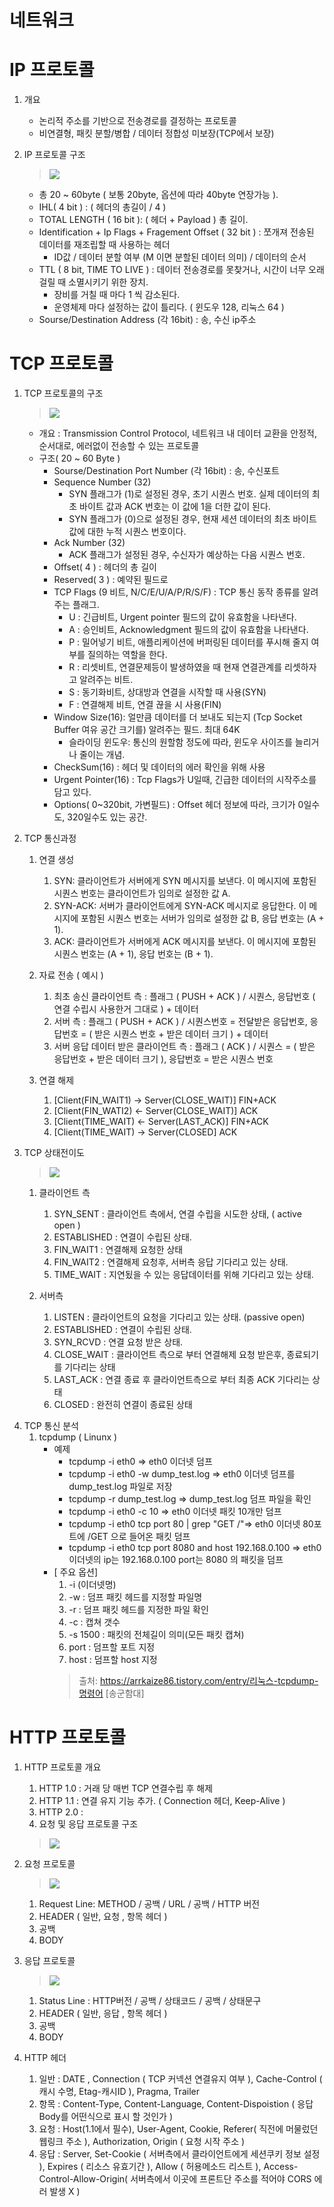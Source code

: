 # 네트워크 

# IP 프로토콜
1. 개요
    - 논리적 주소를 기반으로 전송경로를 결정하는 프로토콜
    - 비연결형, 패킷 분할/병합 / 데이터 정합성 미보장(TCP에서 보장)
    
2. IP 프로토콜 구조
    > <a href="#"><img src="https://t1.daumcdn.net/cfile/tistory/211CF14E56C96D411A"></a>
    - 총 20 ~ 60byte ( 보통 20byte, 옵션에 따라 40byte 연장가능 ).
    - IHL( 4 bit ) : ( 헤더의 총길이 / 4 )
    - TOTAL LENGTH ( 16 bit ): ( 헤더 + Payload ) 총 길이.
    - Identification + Ip Flags + Fragement Offset ( 32 bit ) : 쪼개져 전송된 데이터를 재조립할 때 사용하는 헤더
        - ID값 / 데이터 분할 여부 (M 이면 분할된 데이터 의미) / 데이터의 순서
    - TTL ( 8 bit, TIME TO LIVE ) : 데이터 전송경로를 못찾거나, 시간이 너무 오래 걸릴 때 소멸시키기 위한 장치.
        - 장비를 거칠 때 마다 1 씩 감소된다.
        - 운영체제 마다 설정하는 값이 틀리다. ( 윈도우 128, 리눅스 64 )
    - Sourse/Destination Address (각 16bit) : 송, 수신 ip주소
    
# TCP 프로토콜
1. TCP 프로토콜의 구조
    > <a href="#"><img src="http://www.ktword.co.kr/img_data/1889_1.JPG"></a>
    - 개요 : Transmission Control Protocol, 네트워크 내 데이터 교환을 안정적, 순서대로, 에러없이 전송할 수 있는 프로토콜
    - 구조( 20 ~ 60 Byte )
        - Sourse/Destination Port Number (각 16bit) : 송, 수신포트
        - Sequence Number (32)
            - SYN 플래그가 (1)로 설정된 경우, 초기 시퀀스 번호. 실제 데이터의 최초 바이트 값과 ACK 번호는 이 값에 1을 더한 값이 된다.
            - SYN 플래그가 (0)으로 설정된 경우, 현재 세션 데이터의 최초 바이트 값에 대한 누적 시퀀스 번호이다.
        - Ack Number (32)
            - ACK 플래그가 설정된 경우, 수신자가 예상하는 다음 시퀀스 번호.
        - Offset( 4 ) : 헤더의 총 길이
        - Reserved( 3 ) : 예약된 필드로 
        - TCP Flags (9 비트, N/C/E/U/A/P/R/S/F) : TCP 통신 동작 종류를 알려주는 플래그.
            - U : 긴급비트, Urgent pointer 필드의 값이 유효함을 나타낸다.
            - A : 승인비트, Acknowledgment 필드의 값이 유효함을 나타낸다.
            - P : 밀어넣기 비트, 애플리케이션에 버퍼링된 데이터를 푸시해 줄지 여부를 질의하는 역할을 한다.
            - R : 리셋비트, 연결문제등이 발생하였을 때 현재 연결관계를 리셋하자고 알려주는 비트.
            - S : 동기화비트, 상대방과 연결을 시작할 때 사용(SYN)
            - F : 연결해제 비트, 연결 끊을 시 사용(FIN)
        - Window Size(16): 얼만큼 데이터를 더 보내도 되는지 (Tcp Socket Buffer 여유 공간 크기를) 알려주는 필드. 최대 64K
            - 슬라이딩 윈도우: 통신의 원할함 정도에 따라, 윈도우 사이즈를 늘리거나 줄이는 개념.
        - CheckSum(16) : 헤더 및 데이터의 에러 확인을 위해 사용
        - Urgent Pointer(16) : Tcp Flags가 U일때, 긴급한 데이터의 시작주소를 담고 있다.
        - Options( 0~320bit, 가변필드) : Offset 헤더 정보에 따라, 크기가 0일수도, 320일수도 있는 공간.
        
2. TCP 통신과정
    1. 연결 생성
        1. SYN: 클라이언트가 서버에게 SYN 메시지를 보낸다. 이 메시지에 포함된 시퀀스 번호는 클라이언트가 임의로 설정한 값 A.
        2. SYN-ACK: 서버가 클라이언트에게 SYN-ACK 메시지로 응답한다. 이 메시지에 포함된 시퀀스 번호는 서버가 임의로 설정한 값 B, 응답 번호는 (A + 1).
        3. ACK: 클라이언트가 서버에게 ACK 메시지를 보낸다. 이 메시지에 포함된 시퀀스 번호는 (A + 1), 응답 번호는 (B + 1).
    
    2. 자료 전송 ( 예시 )
        1. 최초 송신 클라이언트 측 : 플래그 ( PUSH + ACK ) / 시퀀스, 응답번호 ( 연결 수립시 사용한거 그대로 ) + 데이터
        2. 서버 측 : 플래그 ( PUSH + ACK ) / 시퀀스번호 = 전달받은 응답번호, 응답번호 = ( 받은 시퀀스 번호 + 받은 데이터 크기 ) + 데이터
        3. 서버 응답 데이터 받은 클라이언트 측 : 플래그 ( ACK ) / 시퀀스 = ( 받은 응답번호 + 받은 데이터 크기 ), 응답번호 = 받은 시퀀스 번호 
    
    3. 연결 해제
        1. [Client(FIN_WAIT1) -> Server(CLOSE_WAIT)] FIN+ACK
        2. [Client(FIN_WATI2) <- Server(CLOSE_WAIT)] ACK
        3. [Client(TIME_WAIT) <- Server(LAST_ACK)] FIN+ACK
        4. [Client(TIME_WAIT) -> Server(CLOSED] ACK
   
3. TCP 상태전이도
    > <a href="#"><img src="https://image3.slideserve.com/7080583/slide10-l.jpg"></a>
     1. 클라이언트 측
        1. SYN_SENT : 클라이언트 측에서, 연결 수립을 시도한 상태, ( active open )
        2. ESTABLISHED : 연결이 수립된 상태.
        3. FIN_WAIT1 : 연결해제 요청한 상태
        4. FIN_WAIT2 : 연결해제 요청후, 서버측 응답 기다리고 있는 상태.
        5. TIME_WAIT : 지연됬을 수 있는 응답데이터를 위해 기다리고 있는 상태.
        
     2. 서버측
        1. LISTEN : 클라이언트의 요청을 기다리고 있는 상태. (passive open)
        2. ESTABLISHED : 연결이 수립된 상태.
        3. SYN_RCVD : 연결 요청 받은 상태.
        4. CLOSE_WAIT : 클라이언트 측으로 부터 연결해제 요청 받은후, 종료되기를 기다리는 상태
        5. LAST_ACK : 연결 종료 후 클라이언트측으로 부터 최종 ACK 기다리는 상태
        6. CLOSED : 완전히 연결이 종료된 상태
>
4. TCP 통신 분석
    1. tcpdump ( Linunx )
        - 예제
            - tcpdump -i eth0 => eth0 이더넷 덤프
            - tcpdump -i eth0 -w dump_test.log => eth0 이더넷 덤프를 dump_test.log 파일로 저장
            - tcpdump -r dump_test.log => dump_test.log 덤프 파일을 확인
            - tcpdump -i eth0 -c 10 => eth0 이더넷 패킷 10개만 덤프
            - tcpdump -i eth0 tcp port 80 | grep "GET /"=> eth0 이더넷 80포트에 /GET 으로 들어온 패킷 덤프
            - tcpdump -i eth0 tcp port 8080 and host 192.168.0.100 => eth0 이더넷의 ip는 192.168.0.100 port는 8080 의 패킷을 덤프
        - [ 주요 옵션]
            1. -i (이더넷명)
            2. -w : 덤프 패킷 헤드를 지정할 파일명
            3. -r : 덤프 패킷 헤드를 지정한 파일 확인
            4. -c : 캡쳐 갯수
            5. -s 1500 : 패킷의 전체길이 의미(모든 패킷 캡쳐)
            6. port : 덤프할 포트 지정
            7. host : 덤프할 host 지정
            > 출처: https://arrkaize86.tistory.com/entry/리눅스-tcpdump-명령어 [송군함대]

# HTTP 프로토콜
1. HTTP 프로토콜 개요
    1. HTTP 1.0 : 거래 당 매번 TCP 연결수립 후 해제
    2. HTTP 1.1 : 연결 유지 기능 추가. ( Connection 헤더, Keep-Alive )
    3. HTTP 2.0 : 
    4. 요청 및 응답 프로토콜 구조
    > <a href="#"><img src="https://lh3.googleusercontent.com/proxy/HfNBiweGakLdsNa0zHbp1NAXQ8yn2syyfT_gPCG_wol9ed1jp0N1dHfla3DwIMVYVHPh0Imr6GbKoQEcehod7idb8A"></a>
   
2. 요청 프로토콜
    > <a href="#"><img src="https://lh3.googleusercontent.com/proxy/I-a1XXsN92z6PxvyJuxc_OJOEZB4yXM4Je6_ytGRhILjOKbZVFPJuD0LLkXW0ivvrOShZF7cPcE0P3_6uj5jus6-ISNCXvL2t-p0QUbzzQgJzMMtCQsQ5kt-GDK8gNBNK4Ig1Lc1hwkGF7MoWy3aRsyRDLwSO1nnSXXIk_feXPND9fad9MkK"></a>
    1. Request Line: METHOD / 공백 / URL / 공백 / HTTP 버전
    2. HEADER ( 일반, 요청 , 항목 헤더 )
    3. 공백
    4. BODY

3. 응답 프로토콜
    > <a href="#"><img src="https://media.vlpt.us/images/dnjscksdn98/post/42caeb0f-83f0-41e3-bfc7-ad169dbed518/http_response.png"></a>
    1. Status Line : HTTP버전 / 공백 / 상태코드 / 공백 / 상태문구 
    2. HEADER ( 일반, 응답 , 항목 헤더 )
    3. 공백
    4. BODY

4. HTTP 헤더
    1. 일반 : DATE , Connection ( TCP 커넥션 연결유지 여부 ), Cache-Control ( 캐시 수명, Etag-캐시ID ), Pragma, Trailer
    2. 항목 : Content-Type, Content-Language, Content-Dispoistion ( 응답 Body를 어떤식으로 표시 할 것인가 )
    3. 요청 : Host(1.1에서 필수), User-Agent, Cookie, Referer( 직전에 머물렀던 웹링크 주소 ), Authorization, Origin ( 요청 시작 주소 )
    4. 응답 : Server, Set-Cookie ( 서버측에서 클라이언트에게 세션쿠키 정보 설정 ), Expires ( 리소스 유효기간 ), Allow ( 허용메소드 리스트 ), Access-Control-Allow-Origin( 서버측에서 이곳에 프론트단 주소를 적어야 CORS 에러 발생 X )